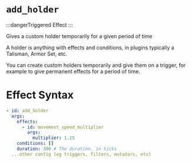 # `add_holder`
:::dangerTriggered Effect
:::

Gives a custom holder temporarily for a given period of time

A holder is anything with effects and conditions, in plugins typically a Talisman, Armor Set, etc.

You can create custom holders temporarily and give them on a trigger, for example to give permanent effects for a period of time.

# Effect Syntax
```yaml
- id: add_holder
  args:
    effects: 
      - id: movement_speed_multiplier
        args:
          multiplier: 1.25
    conditions: []
    duration: 300 # The duration, in ticks
  ...other config (eg triggers, filters, mutators, etc)
```